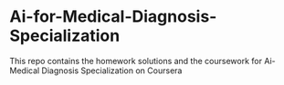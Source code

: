 # Ai-for-Medical-Diagnosis-Specialization
This repo contains the homework solutions and the coursework for Ai-Medical Diagnosis Specialization on Coursera
